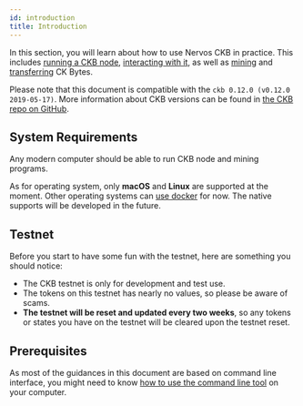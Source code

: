 ```yaml
---
id: introduction
title: Introduction
---
```


In this section, you will learn about how to use Nervos CKB in practice. This includes [running a CKB node](run-node), [interacting with it](interact), as well as [mining](mine) and [transferring](transfer) CK Bytes.
<!-- Todo: change the version here -->

Please note that this document is compatible with the `ckb 0.12.0 (v0.12.0 2019-05-17)`. More information about CKB versions can be found in [the CKB repo on GitHub](https://github.com/nervosnetwork/ckb).

## System Requirements
Any modern computer should be able to run CKB node and mining programs.

As for operating system, only **macOS** and **Linux** are supported at the moment. Other operating systems can [use docker](https://github.com/nervosnetwork/ckb/blob/develop/docs/run-ckb-with-docker.md) for now. The native supports will be developed in the future.

## Testnet


Before you start to have some fun with the testnet, here are something you should notice:
* The CKB testnet is only for development and test use.
* The tokens on this testnet has nearly no values, so please be aware of scams.
* **The testnet will be reset and updated every two weeks**, so any tokens or states you have on the testnet will be cleared upon the testnet reset.

## Prerequisites
As most of the guidances in this document are based on command line interface, you might need to know [how to use the command line tool](https://www.google.com/search?q=learn+command+line) on your computer.

